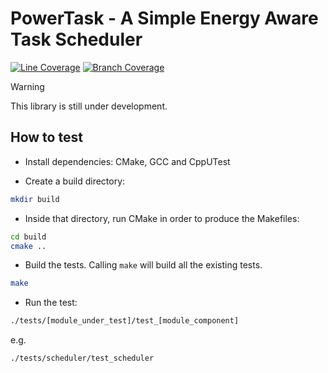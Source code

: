 # PowerTask - A Simple Energy Aware Task Scheduler
[![Line Coverage](https://diocorreia.github.io/powertask/coverage/badges/line_coverage.svg)](https://diocorreia.github.io/powertask/coverage/)
[![Branch Coverage](https://diocorreia.github.io/powertask/coverage/badges/branch_coverage.svg)](https://diocorreia.github.io/powertask/coverage/)

>[!warning]
> This library is still under development.
## How to test

* Install dependencies: CMake, GCC and CppUTest

* Create a build directory:
```sh
mkdir build
```

* Inside that directory, run CMake in order to produce the Makefiles:
```sh
cd build
cmake ..
```

* Build the tests. Calling `make` will build all the existing tests.
```sh
make
```

* Run the test:
```sh
./tests/[module_under_test]/test_[module_component]
```

e.g.
```sh
./tests/scheduler/test_scheduler
```
